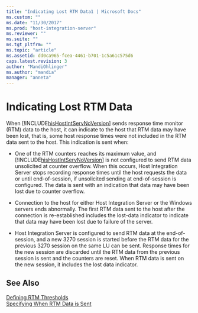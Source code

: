 ```yaml
---
title: "Indicating Lost RTM Data1 | Microsoft Docs"
ms.custom: ""
ms.date: "11/30/2017"
ms.prod: "host-integration-server"
ms.reviewer: ""
ms.suite: ""
ms.tgt_pltfrm: ""
ms.topic: "article"
ms.assetid: dd0ca965-fcea-4461-b701-1c5a61c575d6
caps.latest.revision: 3
author: "MandiOhlinger"
ms.author: "mandia"
manager: "anneta"
---
```

# Indicating Lost RTM Data
When [!INCLUDE[hisHostIntServNoVersion](../includes/hishostintservnoversion-md.md)] sends response time monitor (RTM) data to the host, it can indicate to the host that RTM data may have been lost, that is, some host response times were not included in the RTM data sent to the host. This indication is sent when:  
  
-   One of the RTM counters reaches its maximum value, and [!INCLUDE[hisHostIntServNoVersion](../includes/hishostintservnoversion-md.md)] is not configured to send RTM data unsolicited at counter overflow. When this occurs, Host Integration Server stops recording response times until the host requests the data or until end-of-session, if unsolicited sending at end-of-session is configured. The data is sent with an indication that data may have been lost due to counter overflow.  
  
-   Connection to the host for either Host Integration Server or the Windows servers ends abnormally. The first RTM data sent to the host after the connection is re-established includes the lost-data indicator to indicate that data may have been lost due to failure of the server.  
  
-   Host Integration Server is configured to send RTM data at the end-of-session, and a new 3270 session is started before the RTM data for the previous 3270 session on the same LU can be sent. Response times for the new session are discarded until the RTM data from the previous session is sent and the counters are reset. When RTM data is sent on the new session, it includes the lost data indicator.  
  
## See Also  
 [Defining RTM Thresholds](../core/defining-rtm-thresholds2.md)   
 [Specifying When RTM Data is Sent](../core/specifying-when-rtm-data-is-sent1.md)